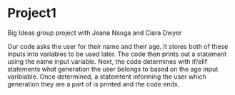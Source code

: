 # Project1
Big Ideas group project with Jeana Nsoga and Ciara Dwyer

Our code asks the user for their name and their age. It stores both of these inputs into variables to be used later. The code then prints out a statement using the name input variable. Next, the code determines with if/elif statements what generation the user belongs to based on the age input varibiable. Once determined, a statemtent informing the user which generation they are a part of is printed and the code ends.
